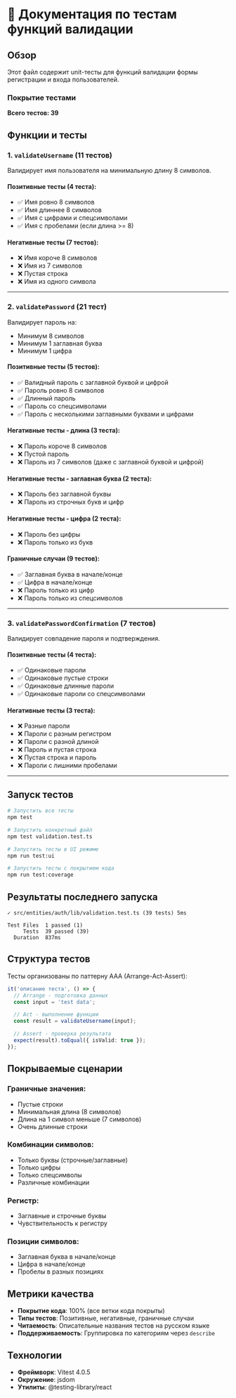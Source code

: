# 📝 Документация по тестам функций валидации

## Обзор

Этот файл содержит unit-тесты для функций валидации формы регистрации и входа пользователей.

### Покрытие тестами

**Всего тестов: 39**

## Функции и тесты

### 1. `validateUsername` (11 тестов)

Валидирует имя пользователя на минимальную длину 8 символов.

#### Позитивные тесты (4 теста):

- ✅ Имя ровно 8 символов
- ✅ Имя длиннее 8 символов
- ✅ Имя с цифрами и спецсимволами
- ✅ Имя с пробелами (если длина >= 8)

#### Негативные тесты (7 тестов):

- ❌ Имя короче 8 символов
- ❌ Имя из 7 символов
- ❌ Пустая строка
- ❌ Имя из одного символа

---

### 2. `validatePassword` (21 тест)

Валидирует пароль на:

- Минимум 8 символов
- Минимум 1 заглавная буква
- Минимум 1 цифра

#### Позитивные тесты (5 тестов):

- ✅ Валидный пароль с заглавной буквой и цифрой
- ✅ Пароль ровно 8 символов
- ✅ Длинный пароль
- ✅ Пароль со спецсимволами
- ✅ Пароль с несколькими заглавными буквами и цифрами

#### Негативные тесты - длина (3 теста):

- ❌ Пароль короче 8 символов
- ❌ Пустой пароль
- ❌ Пароль из 7 символов (даже с заглавной буквой и цифрой)

#### Негативные тесты - заглавная буква (2 теста):

- ❌ Пароль без заглавной буквы
- ❌ Пароль из строчных букв и цифр

#### Негативные тесты - цифра (2 теста):

- ❌ Пароль без цифры
- ❌ Пароль только из букв

#### Граничные случаи (9 тестов):

- ✅ Заглавная буква в начале/конце
- ✅ Цифра в начале/конце
- ❌ Пароль только из цифр
- ❌ Пароль только из спецсимволов

---

### 3. `validatePasswordConfirmation` (7 тестов)

Валидирует совпадение пароля и подтверждения.

#### Позитивные тесты (4 теста):

- ✅ Одинаковые пароли
- ✅ Одинаковые пустые строки
- ✅ Одинаковые длинные пароли
- ✅ Одинаковые пароли со спецсимволами

#### Негативные тесты (3 теста):

- ❌ Разные пароли
- ❌ Пароли с разным регистром
- ❌ Пароли с разной длиной
- ❌ Пароль и пустая строка
- ❌ Пустая строка и пароль
- ❌ Пароли с лишними пробелами

---

## Запуск тестов

```bash
# Запустить все тесты
npm test

# Запустить конкретный файл
npm test validation.test.ts

# Запустить тесты в UI режиме
npm run test:ui

# Запустить тесты с покрытием кода
npm run test:coverage
```

## Результаты последнего запуска

```
✓ src/entities/auth/lib/validation.test.ts (39 tests) 5ms

Test Files  1 passed (1)
     Tests  39 passed (39)
  Duration  837ms
```

## Структура тестов

Тесты организованы по паттерну AAA (Arrange-Act-Assert):

```typescript
it('описание теста', () => {
  // Arrange - подготовка данных
  const input = 'test data';

  // Act - выполнение функции
  const result = validateUsername(input);

  // Assert - проверка результата
  expect(result).toEqual({ isValid: true });
});
```

## Покрываемые сценарии

### Граничные значения:

- Пустые строки
- Минимальная длина (8 символов)
- Длина на 1 символ меньше (7 символов)
- Очень длинные строки

### Комбинации символов:

- Только буквы (строчные/заглавные)
- Только цифры
- Только спецсимволы
- Различные комбинации

### Регистр:

- Заглавные и строчные буквы
- Чувствительность к регистру

### Позиции символов:

- Заглавная буква в начале/конце
- Цифра в начале/конце
- Пробелы в разных позициях

## Метрики качества

- **Покрытие кода**: 100% (все ветки кода покрыты)
- **Типы тестов**: Позитивные, негативные, граничные случаи
- **Читаемость**: Описательные названия тестов на русском языке
- **Поддерживаемость**: Группировка по категориям через `describe`

## Технологии

- **Фреймворк**: Vitest 4.0.5
- **Окружение**: jsdom
- **Утилиты**: @testing-library/react
